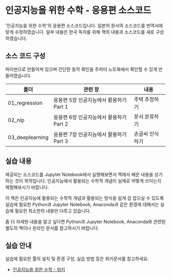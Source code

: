 
# 인공지능을 위한 수학 - 응용편 소스코드

'인공지능을 위한 수학'의 응용편 소스코드입니다. 일본어 원서의 소스코드를 번역서에 맞게 수정하였습니다. 일부 내용은 한국 독자를 위해 책의 내용과 소스코드를 새로 구성하였습니다.

## 소스 코드 구성
파이썬으로 만들어져 있으며 간단한 동작 확인을 주피터 노트북에서 확인할 수 있게 만들어졌습니다.

폴더 | 관련 장 | 내용
-- | -- | --
01_regression | 응용편 5장 인공지능에서 활용하기 Part 1 | 주택 추정하기
02_nlp | 응용편 6장 인공지능에서 활용하기 Part 2 | 문서 분류하기
03_deeplearning | 응용편 7장 인공지능에서 활용하기 Part 3 | 손글씨 인식하기

## 실습 내용

제공되는 소스코드를 Jupyter Notebook에서 실행해보면서 책에서 배운 내용을 상기하는 것이 목적입니다.
인공지능에서 활용되는 수학적 개념이 실제로 어떻게 쓰이는지 체험해보시기 바랍니다.

이 책은 인공지능에 활용되는 수학적 개념과 활용되는 방식을 쉽게 감 잡으실 수 있도록 실습에 필요한 Python과 Jupyter Notebook, Anaconda과 같은 환경에 대해서는 실습에 필요한 최소한의 내용만 다루고 있습니다.

좀 더 자세한 내용을 알고 싶다면 Python과 Jupyter Notebook, Anaconda와 관련된 별도의 책이나 온라인 문서를 참고하시기 바랍니다. 

## 실습 안내

실습에 필요한 툴의 설치 및 환경 구성, 실습 방법 등은 위키문서를 참고하세요.

* [인공지능을 위한 수학 - 위키](https://github.com/freelec/ai-math-book/wiki)
